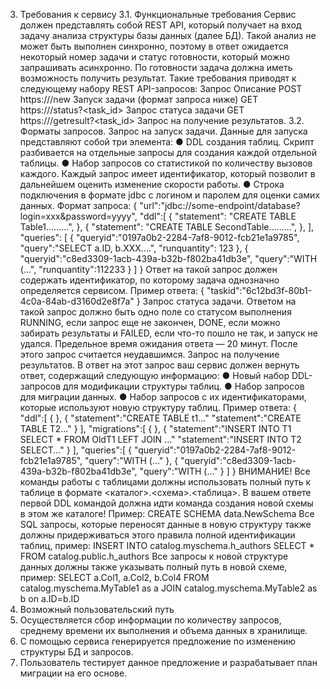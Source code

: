 3. Требования к сервису
3.1. Функциональные требования
Сервис должен представлять собой REST API, который получает на вход задачу
анализа структуры базы данных (далее БД). Такой анализ не может быть выполнен
синхронно, поэтому в ответ ожидается некоторый номер задачи и статус готовности,
который можно запрашивать асинхронно. По готовности задача должна иметь
возможность получить результат.
Такие требования приводят к следующему набору REST API-запросов:
Запрос Описание
POST https://<endpoint>/new Запуск задачи (формат запроса
ниже)
GET https://<endpoint>/status?<task_id> Запрос статуса задачи
GET https://<endpoint>/getresult?<task_id> Запрос на получение
результатов.
3.2. Форматы запросов.
Запрос на запуск задачи.
Данные для запуска представляют собой три элемента:
● DDL создания таблиц. Скрипт разбивается на отдельные запросы для создания
каждой отдельной таблицы.
● Набор запросов со статистикой по количеству вызовов каждого. Каждый
запрос имеет идентификатор, который позволит в дальнейшем оценить изменение
скорости работы.
● Строка подключения в формате jdbc с логином и паролем для оценки самих
данных.
Формат запроса:
{
"url":"jdbc://some-endpoint/database?login=xxx&password=yyyy",
"ddl":[
{
"statement": "CREATE TABLE Table1.........",
},
{
"statement": "CREATE TABLE SecondTable.........",
},
],
"queries": [
{
"queryid":"0197a0b2-2284-7af8-9012-fcb21e1a9785",
"query":"SELECT a.ID, b.XXX....",
"runquantity": 123
},
{
"queryid":"c8ed3309-1acb-439a-b32b-f802ba41db3e",
"query":"WITH (...",
"runquantity":112233
}
]
}
Ответ на такой запрос должен содержать идентификатор, по которому задача
однозначно определяется сервисом. Пример ответа:
{
"taskid":"6c12bd3f-80b1-4c0a-84ab-d3160d2e8f7a"
}
Запрос статуса задачи.
Ответом на такой запрос должно быть одно поле со статусом выполнения
RUNNING, если запрос еще не закончен, DONE, если можно забирать результаты и
FAILED, если что-то пошло не так, и запуск не удался. Предельное время ожидания
ответа — 20 минут. После этого запрос считается неудавшимся.
Запрос на получение результатов.
В ответ на этот запрос ваш сервис должен вернуть ответ, содержащий следующую
информацию:
● Новый набор DDL-запросов для модификации структуры таблиц.
● Набор запросов для миграции данных.
● Набор запросов с их идентификаторами, которые используют новую структуру
таблиц.
Пример ответа:
{
"ddl":[
{
},
{
"statement":"CREATE TABLE t1..."
"statement":"CREATE TABLE T2..."
}
],
"migrations":[
{
},
{
"statement":"INSERT INTO T1 SELECT * FROM OldT1 LEFT JOIN ..."
"statement":"INSERT INTO T2 SELECT..."
}
],
"queries":[
{
"queryid":"0197a0b2-2284-7af8-9012-fcb21e1a9785",
"query":"WITH (..."
},
{
"queryid":"c8ed3309-1acb-439a-b32b-f802ba41db3e",
"query":"WITH (..."
}
]
}
ВНИМАНИЕ!
Все команды работы с таблицами должны использовать полный путь к таблице в
формате <каталог>.<схема>.<таблица>. В вашем ответе первой DDL командой
должна идти команда создания новой схемы в этом же каталоге!
Пример:
CREATE SCHEMA data.NewSchema
Все SQL запросы, которые переносят данные в новую структуру также должны
придерживаться этого правила полной идентификации таблиц, пример:
INSERT INTO catalog.myschema.h_authors
SELECT * FROM catalog.public.h_authors
Все запросы к новой структуре данных должны также указывать полный путь в
новой схеме, пример:
SELECT a.Col1, a.Col2, b.Col4
FROM catalog.myschema.MyTable1 as a
JOIN catalog.myschema.MyTable2 as b on a.ID=b.ID
4. Возможный пользовательский путь
1. Осуществляется сбор информации по количеству запросов, среднему времени
их выполнения и объема данных в хранилище.
2. С помощью сервиса генерируется предложение по изменению структуры БД и
запросов.
3. Пользователь тестирует данное предложение и разрабатывает план миграции
на его основе.